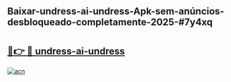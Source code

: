 ## Baixar-undress-ai-undress-Apk-sem-anúncios-desbloqueado-completamente-2025-#7y4xq

# <h2><a href="https://ainizakaria.my?title=undress-ai-undress&ref=20M">🔗👉 🔴 undress-ai-undress</a></h2>

[![acn](https://github.com/user-attachments/assets/0f9c940e-d8b0-45ae-aac7-cd30a18b3e1c)](https://ainizakaria.my?title=undress-ai-undress&ref=20M)

